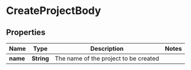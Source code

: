 

# CreateProjectBody


## Properties

Name | Type | Description | Notes
------------ | ------------- | ------------- | -------------
**name** | **String** | The name of the project to be created | 



